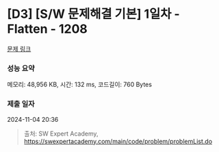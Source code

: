 # [D3] [S/W 문제해결 기본] 1일차 - Flatten - 1208 

[문제 링크](https://swexpertacademy.com/main/code/problem/problemDetail.do?contestProbId=AV139KOaABgCFAYh) 

### 성능 요약

메모리: 48,956 KB, 시간: 132 ms, 코드길이: 760 Bytes

### 제출 일자

2024-11-04 20:36



> 출처: SW Expert Academy, https://swexpertacademy.com/main/code/problem/problemList.do